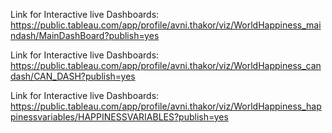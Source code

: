 
Link for Interactive live Dashboards: https://public.tableau.com/app/profile/avni.thakor/viz/WorldHappiness_maindash/MainDashBoard?publish=yes

Link for Interactive live Dashboards: https://public.tableau.com/app/profile/avni.thakor/viz/WorldHappiness_candash/CAN_DASH?publish=yes

Link for Interactive live Dashboards: https://public.tableau.com/app/profile/avni.thakor/viz/WorldHappiness_happinessvariables/HAPPINESSVARIABLES?publish=yes
